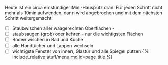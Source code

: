 Heute ist ein circa einstündiger Mini-Hausputz dran: Für jeden Schritt nicht mehr als 10min aufwenden, dann wird abgebrochen und mit dem nächsten Schritt weitergemacht.

 - [ ]  Staubwischen aller waagerechten Oberflächen -
 - [ ] staubsaugen (grob) oder kehren - nur die wichtigsten Flächen 
 - [ ] Böden wischen in Bad und Küche  
 - [ ] alle Handtücher und Lappen wechseln  
 - [ ] wichtigste Fenster von innen, Glastür und alle Spiegel putzen
{%  include_relative stuff/menu.md id=page.title %}
<!--stackedit_data:
eyJoaXN0b3J5IjpbLTIxMjgzMDM2NTFdfQ==
-->